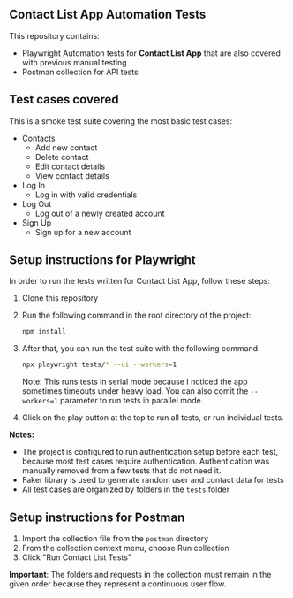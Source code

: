 ## Contact List App Automation Tests

This repository contains:

- Playwright Automation tests for **Contact List App** that are also covered with previous manual testing
- Postman collection for API tests

## Test cases covered

This is a smoke test suite covering the most basic test cases:

- Contacts
   - Add new contact
   - Delete contact
   - Edit contact details
   - View contact details
- Log In
   - Log in with valid credentials
- Log Out
   - Log out of a newly created account
- Sign Up
   - Sign up for a new account


## Setup instructions for Playwright

In order to run the tests written for Contact List App, follow these steps:

1. Clone this repository
2. Run the following command in the root directory of the project:
   ```bash
   npm install
   ```
3. After that, you can run the test suite with the following command:

   ```bash
   npx playwright tests/* --ui --workers=1
   ```

   Note:  This runs tests in serial mode because I noticed the app sometimes timeouts under heavy load. You can also comit the `--workers=1` parameter to run tests in parallel mode.

3. Click on the play button at the top to run all tests, or run individual tests.

**Notes:**

- The project is configured to run authentication setup before each test, because most test cases require authentication. Authentication was manually removed from a few tests that do not need it.
- Faker library is used to generate random user and contact data for tests
- All test cases are organized by folders in the `tests` folder

## Setup instructions for Postman

1. Import the collection file from the `postman` directory
2. From the collection context menu, choose Run collection
3. Click "Run Contact List Tests" 

**Important**: The folders and requests in the collection must remain in the given order because they represent a continuous user flow.




